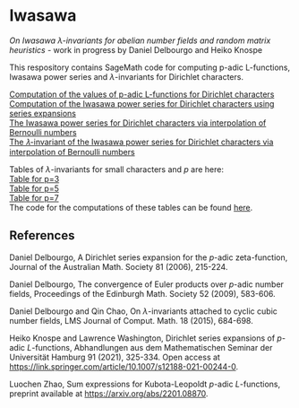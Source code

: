 # Iwasawa 

*On Iwasawa* $\lambda$*-invariants for abelian number fields and random matrix heuristics* - work in progress by Daniel Delbourgo and Heiko Knospe

This respository contains SageMath code for computing p-adic L-functions, Iwasawa power series and $\lambda$-invariants for Dirichlet characters.

[Computation of the values of p-adic L-functions for Dirichlet characters](padic_lfunction_dirichlet.ipynb)   
[Computation of the Iwasawa power series for Dirichlet characters using series expansions](power_series_dirichlet.ipynb)  
[The Iwasawa power series for Dirichlet characters via interpolation of Bernoulli numbers](power_series_interpolation.ipynb)   
[The 𝜆-invariant of the Iwasawa power series for Dirichlet characters via interpolation of Bernoulli numbers](power_series_lambda.ipynb)

Tables of $\lambda$-invariants for small characters and $p$ are here:    
[Table for p=3](lambda3-1000.txt)   
[Table for p=5](lambda5-1000.txt)   
[Table for p=7](lambda7-1000.txt)   
The code for the computations of these tables can be found [here](https://github.com/knospe/iwasawa/blob/main/power_series_lambda.ipynb).


## References
Daniel Delbourgo, A Dirichlet series expansion for the $p$-adic zeta-function, Journal of the Australian Math. Society 81 (2006), 215-224.

Daniel Delbourgo, The convergence of Euler products over $p$-adic number fields, Proceedings of the Edinburgh Math. Society 52 (2009), 583-606.

Daniel Delbourgo and Qin Chao, On $\lambda$-invariants attached to cyclic cubic number fields, LMS Journal of Comput. Math. 18 (2015), 684-698.

Heiko Knospe and Lawrence Washington, Dirichlet series expansions of $p$-adic $L$-functions, Abhandlungen aus dem Mathematischen Seminar der Universität Hamburg 91 (2021), 325-334. Open access at https://link.springer.com/article/10.1007/s12188-021-00244-0.

Luochen Zhao, Sum expressions for Kubota-Leopoldt $p$-adic $L$-functions, preprint available at https://arxiv.org/abs/2201.08870.
